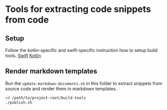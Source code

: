 # Tools for extracting code snippets from code

## Setup

Follow the kotlin-specific and swift-specific instruction how to setup build tools. 
[Swift](swift-extractor/README.md)
[Kotlin](kotlin-extractor/README.md)

## Render markdown templates

Run the `update-markdown-documents.sh` in this folder to extract snippets from source code and render them in markdown templates.

```bash
cd /path/to/project-root/build-tools
./publish.sh
```
